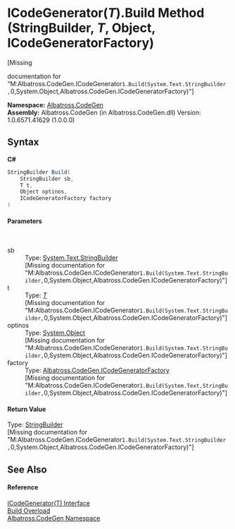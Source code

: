 # ICodeGenerator(*T*).Build Method (StringBuilder, *T*, Object, ICodeGeneratorFactory)
 

\[Missing <summary> documentation for "M:Albatross.CodeGen.ICodeGenerator`1.Build(System.Text.StringBuilder,`0,System.Object,Albatross.CodeGen.ICodeGeneratorFactory)"\]

**Namespace:**&nbsp;<a href="15cf6e12-be6a-9747-9980-acf9dcacbf1a">Albatross.CodeGen</a><br />**Assembly:**&nbsp;Albatross.CodeGen (in Albatross.CodeGen.dll) Version: 1.0.6571.41629 (1.0.0.0)

## Syntax

**C#**<br />
``` C#
StringBuilder Build(
	StringBuilder sb,
	T t,
	Object optinos,
	ICodeGeneratorFactory factory
)
```


#### Parameters
&nbsp;<dl><dt>sb</dt><dd>Type: <a href="http://msdn2.microsoft.com/en-us/library/y9sxk6fy" target="_blank">System.Text.StringBuilder</a><br />\[Missing <param name="sb"/> documentation for "M:Albatross.CodeGen.ICodeGenerator`1.Build(System.Text.StringBuilder,`0,System.Object,Albatross.CodeGen.ICodeGeneratorFactory)"\]</dd><dt>t</dt><dd>Type: <a href="7fda2500-04ca-3dfd-36a2-24ba8ea803e8">*T*</a><br />\[Missing <param name="t"/> documentation for "M:Albatross.CodeGen.ICodeGenerator`1.Build(System.Text.StringBuilder,`0,System.Object,Albatross.CodeGen.ICodeGeneratorFactory)"\]</dd><dt>optinos</dt><dd>Type: <a href="http://msdn2.microsoft.com/en-us/library/e5kfa45b" target="_blank">System.Object</a><br />\[Missing <param name="optinos"/> documentation for "M:Albatross.CodeGen.ICodeGenerator`1.Build(System.Text.StringBuilder,`0,System.Object,Albatross.CodeGen.ICodeGeneratorFactory)"\]</dd><dt>factory</dt><dd>Type: <a href="f46f5214-1d43-c648-7dbd-8e256b296a68">Albatross.CodeGen.ICodeGeneratorFactory</a><br />\[Missing <param name="factory"/> documentation for "M:Albatross.CodeGen.ICodeGenerator`1.Build(System.Text.StringBuilder,`0,System.Object,Albatross.CodeGen.ICodeGeneratorFactory)"\]</dd></dl>

#### Return Value
Type: <a href="http://msdn2.microsoft.com/en-us/library/y9sxk6fy" target="_blank">StringBuilder</a><br />\[Missing <returns> documentation for "M:Albatross.CodeGen.ICodeGenerator`1.Build(System.Text.StringBuilder,`0,System.Object,Albatross.CodeGen.ICodeGeneratorFactory)"\]

## See Also


#### Reference
<a href="7fda2500-04ca-3dfd-36a2-24ba8ea803e8">ICodeGenerator(T) Interface</a><br /><a href="54a9701f-ba79-7468-99b2-2506d9d36e09">Build Overload</a><br /><a href="15cf6e12-be6a-9747-9980-acf9dcacbf1a">Albatross.CodeGen Namespace</a><br />